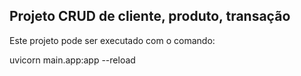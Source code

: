 ## Projeto CRUD de cliente, produto, transação
Este projeto pode ser executado com o comando:

uvicorn main.app:app --reload
